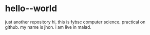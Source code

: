 # hello--world
just another repository
hi,
this is fybsc computer science.
practical on github.
my name is jhon.
i am live in malad.
